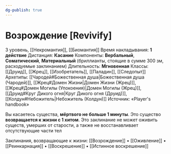 ```yaml
---
dg-publish: true
---
```

# Возрождение [Revivify]
3 уровень, [[Некромантия]], [[Биомантия]]
Время накладывания: **1 действие**
Дистанция: **Касание**
Компоненты: **Вербальный**, **Соматический**, **Материальный** (бриллианты, стоящие в сумме 300 зм, расходуемые заклинанием)
Длительность: **Мгновенная**
Классы: [[Друид]], [[Жрец]], [[Изобретатель]], [[Паладин]], [[Следопыт]]
Архетипы: [[Чародей#Божественная душа|Божественная душа (Чародей)]], [[Жрец#Домен Жизни|Домен Жизни (Жрец)]], [[Жрец#Домен Могилы (Упокоения)|Домен Могилы (Жрец)]], [[Друид#Круг Дикого огня|Круг Дикого огня (Друид)]], [[Колдун#Небожитель|Небожитель (Колдун)]]
Источник: «Player's handbook»

Вы касаетесь существа, **мёртвого не больше 1 минуты**. Это существо **возвращается к жизни с 1 хитом**. Это заклинание не может оживить существ, умерших от старости, а также не восстанавливает отсутствующие части тел

Заклинания, возвращающие к жизни: [[Возрождение]] • [[Оживление]] • [[Реинкарнация]] • [[Воскрешение]] • [[Истинное воскрешение]]